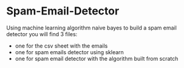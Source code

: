# Spam-Email-Detector
Using machine learning algorithm naive bayes to build a spam email detector
you will find 3 files:
* one for the csv sheet with the emails
* one for spam emails detector using sklearn
* one for spam email detector with the algorithm built from scratch
